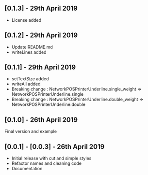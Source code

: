 ## [0.1.3] - 29th April 2019

* License added

## [0.1.2] - 29th April 2019

* Update README.md
* writeLines added

## [0.1.1] - 29th April 2019

* setTextSize added
* writeAll added
* Breaking change : NetworkPOSPrinterUnderline.single_weight => NetworkPOSPrinterUnderline.single
* Breaking change : NetworkPOSPrinterUnderline.double_weight => NetworkPOSPrinterUnderline.double

## [0.1.0] - 26th April 2019

Final version and example

## [0.0.1] - [0.0.3] - 26th April 2019

* Initial release with cut and simple styles
* Refactor names and cleaning code
* Documentation
